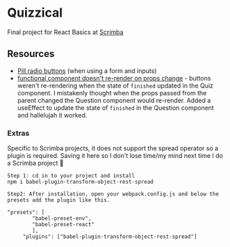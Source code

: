 # Quizzical

Final project for React Basics at [Scrimba](scrimba.com)  

## Resources

- [Pill radio buttons](https://codepen.io/rstacruz/pen/zWXJGj) (when using a form and inputs)
- [functional component doesn't re-render on props change](https://stackoverflow.com/a/72369833) - buttons weren't re-rendering when the state of `finished` updated in the Quiz component. I mistakenly thought when the props passed from the parent changed the Question component would re-render. Added a useEffect to update the state of `finished` in the Question component and hallelujah it worked. 

### Extras
Specific to Scrimba projects, it does not support the spread operator so a plugin is required. Saving it here so I don't lose time/my mind next time I do a Scrimba project 🤡  
```
Step 1: cd in to your project and install 
npm i babel-plugin-transform-object-rest-spread

Step2: After installation, open your webpack.config.js and below the presets add the plugin like this.

"presets": [
        "babel-preset-env",
        "babel-preset-react"
        ],
     "plugins": ["babel-plugin-transform-object-rest-spread"]
```